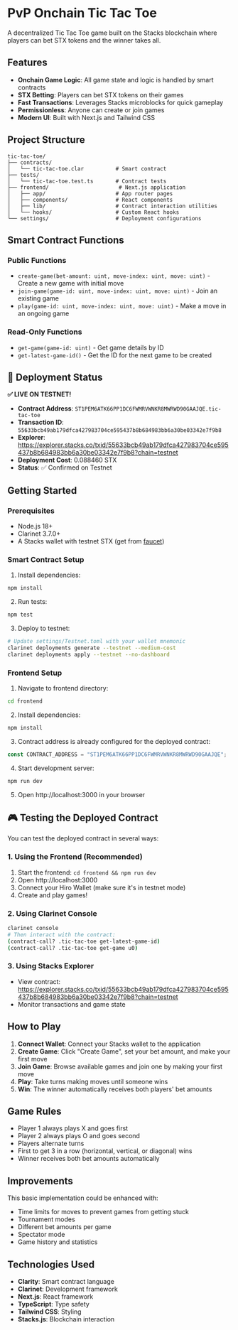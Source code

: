 # PvP Onchain Tic Tac Toe

A decentralized Tic Tac Toe game built on the Stacks blockchain where players can bet STX tokens and the winner takes all.

## Features

- **Onchain Game Logic**: All game state and logic is handled by smart contracts
- **STX Betting**: Players can bet STX tokens on their games
- **Fast Transactions**: Leverages Stacks microblocks for quick gameplay
- **Permissionless**: Anyone can create or join games
- **Modern UI**: Built with Next.js and Tailwind CSS

## Project Structure

```
tic-tac-toe/
├── contracts/
│   └── tic-tac-toe.clar          # Smart contract
├── tests/
│   └── tic-tac-toe.test.ts       # Contract tests
├── frontend/                      # Next.js application
│   ├── app/                      # App router pages
│   ├── components/               # React components
│   ├── lib/                      # Contract interaction utilities
│   └── hooks/                    # Custom React hooks
└── settings/                     # Deployment configurations
```

## Smart Contract Functions

### Public Functions
- `create-game(bet-amount: uint, move-index: uint, move: uint)` - Create a new game with initial move
- `join-game(game-id: uint, move-index: uint, move: uint)` - Join an existing game
- `play(game-id: uint, move-index: uint, move: uint)` - Make a move in an ongoing game

### Read-Only Functions
- `get-game(game-id: uint)` - Get game details by ID
- `get-latest-game-id()` - Get the ID for the next game to be created

## 🚀 Deployment Status

**✅ LIVE ON TESTNET!**

- **Contract Address**: `ST1PEM6ATK66PP1DC6FWMRVWNKR8MWRWD90GAAJQE.tic-tac-toe`
- **Transaction ID**: `55633bcb49ab179dfca427983704ce595437b8b684983bb6a30be03342e7f9b8`
- **Explorer**: https://explorer.stacks.co/txid/55633bcb49ab179dfca427983704ce595437b8b684983bb6a30be03342e7f9b8?chain=testnet
- **Deployment Cost**: 0.088460 STX
- **Status**: ✅ Confirmed on Testnet

## Getting Started

### Prerequisites
- Node.js 18+
- Clarinet 3.7.0+
- A Stacks wallet with testnet STX (get from [faucet](https://explorer.stacks.co/sandbox/faucet?chain=testnet))

### Smart Contract Setup

1. Install dependencies:
```bash
npm install
```

2. Run tests:
```bash
npm test
```

3. Deploy to testnet:
```bash
# Update settings/Testnet.toml with your wallet mnemonic
clarinet deployments generate --testnet --medium-cost
clarinet deployments apply --testnet --no-dashboard
```

### Frontend Setup

1. Navigate to frontend directory:
```bash
cd frontend
```

2. Install dependencies:
```bash
npm install
```

3. Contract address is already configured for the deployed contract:
```typescript
const CONTRACT_ADDRESS = "ST1PEM6ATK66PP1DC6FWMRVWNKR8MWRWD90GAAJQE";
```

4. Start development server:
```bash
npm run dev
```

5. Open http://localhost:3000 in your browser

## 🎮 Testing the Deployed Contract

You can test the deployed contract in several ways:

### 1. Using the Frontend (Recommended)
1. Start the frontend: `cd frontend && npm run dev`
2. Open http://localhost:3000
3. Connect your Hiro Wallet (make sure it's in testnet mode)
4. Create and play games!

### 2. Using Clarinet Console
```bash
clarinet console
# Then interact with the contract:
(contract-call? .tic-tac-toe get-latest-game-id)
(contract-call? .tic-tac-toe get-game u0)
```

### 3. Using Stacks Explorer
- View contract: https://explorer.stacks.co/txid/55633bcb49ab179dfca427983704ce595437b8b684983bb6a30be03342e7f9b8?chain=testnet
- Monitor transactions and game state

## How to Play

1. **Connect Wallet**: Connect your Stacks wallet to the application
2. **Create Game**: Click "Create Game", set your bet amount, and make your first move
3. **Join Game**: Browse available games and join one by making your first move
4. **Play**: Take turns making moves until someone wins
5. **Win**: The winner automatically receives both players' bet amounts

## Game Rules

- Player 1 always plays X and goes first
- Player 2 always plays O and goes second
- Players alternate turns
- First to get 3 in a row (horizontal, vertical, or diagonal) wins
- Winner receives both bet amounts automatically

## Improvements

This basic implementation could be enhanced with:
- Time limits for moves to prevent games from getting stuck
- Tournament modes
- Different bet amounts per game
- Spectator mode
- Game history and statistics

## Technologies Used

- **Clarity**: Smart contract language
- **Clarinet**: Development framework
- **Next.js**: React framework
- **TypeScript**: Type safety
- **Tailwind CSS**: Styling
- **Stacks.js**: Blockchain interaction


